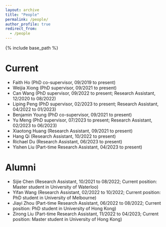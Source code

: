 ```yaml
---
layout: archive
title: "People"
permalink: /people/
author_profile: true
redirect_from:
  - /people
---
```


{% include base_path %}

Current
======
* Faith Ho (PhD co-supervisor, 09/2019 to present)
* Weijia Xiong (PhD supervisor, 09/2021 to present)
* Can Wang (PhD supervisor, 09/2022 to present; Research Assistant, 12/2020 to 08/2022)
* Liping Peng (PhD supervisor, 02/2023 to present; Research Assistant, 04/2022 to 01/2023)
* Benjamin Young (PhD co-supervisor, 09/2021 to present)
* Yu Meng (PhD supervisor, 07/2023 to present; Research Assistant, 02/2023 to 06/2023)
* Xiaotong Huang (Research Assistant, 09/2021 to present)
* Hang Qi (Research Assistant, 10/2022 to present)
* Richael Du (Research Assistant, 06/2023 to present)
* Yishen Liu (Part-time Research Assistant, 04/2023 to present)
  
Alumni
======
* Sijie Chen (Research Assistant, 10/2021 to 08/2022; Current position: Master student in University of Waterloo)
* Yifan Wang (Research Assistant, 02/2022 to 10/2022; Current position: PhD student in University of Melbourne)
* Jiayi Zhou (Part-time Research Assistant, 06/2022 to 08/2022; Current position: PhD student in University of Hong Kong)
* Zirong Liu (Part-time Research Assistant, 11/2022 to 04/2023; Current position: Master student in University of Hong Kong)  
